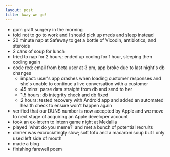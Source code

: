 ```yaml
---
layout: post
title: Away we go!
---
```


- gum graft surgery in the morning
- told not to go to work and I should pick up meds and sleep instead
- 20 minute nap at Safeway to get a bottle of Vicodin, antibiotics, and steroids
- 2 cans of soup for lunch
- tried to nap for 2 hours; ended up coding for 1 hour, sleeping then coding again
- code red: email from beta user at 3 pm, app broke due to last night's db changes
  - impact: user's app crashes when loading customer responses and she's unable to continue a live conversation with a customer
  - 45 mins: parse data straight from db and send to her
  - 1.5 hours: db integrity check and db fixed
  - 2 hours: tested recovery with Android app and added an automated health check to ensure won't happen again
- verified that our DUNS number is now accepted by Apple and we move to next stage of acquiring an Apple developer account
- took an ex-intern to intern game night at Medallia
- played 'what do you meme?' and met a bunch of potential recruits
- dinner was excruciatingly slow; soft tofu and a macaroni soup but I only used left side of mouth
- made a blog
- finishing farewell poem
